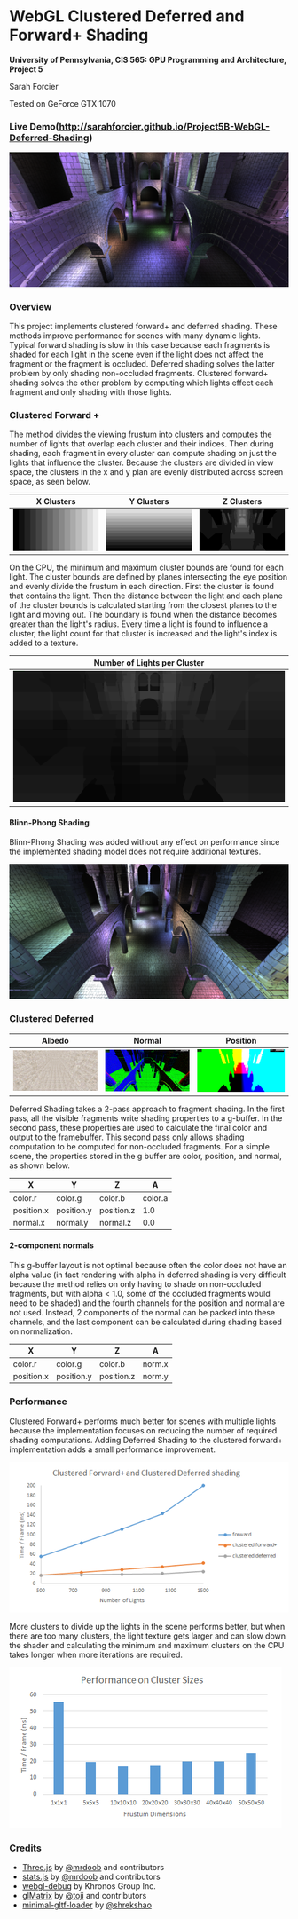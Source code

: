WebGL Clustered Deferred and Forward+ Shading
======================

**University of Pennsylvania, CIS 565: GPU Programming and Architecture, Project 5**

Sarah Forcier

Tested on GeForce GTX 1070

### Live Demo(http://sarahforcier.github.io/Project5B-WebGL-Deferred-Shading)

[![](img/final.png)](https://youtu.be/QgfXGOQ58Ss)

### Overview

This project implements clustered forward+ and deferred shading. These methods improve performance for scenes with many dynamic lights. Typical forward shading is slow in this case because each fragments is shaded for each light in the scene even if the light does not affect the fragment or the fragment is occluded. Deferred shading solves the latter problem by only shading non-occluded fragments. Clustered forward+ shading solves the other problem by computing which lights effect each fragment and only shading with those lights.   

### Clustered Forward +

The method divides the viewing frustum into clusters and computes the number of lights that overlap each cluster and their indices. Then during shading, each fragment in every cluster can compute shading on just the lights that influence the cluster. Because the clusters are divided in view space, the clusters in the x and y plan are evenly distributed across screen space, as seen below. 

| X Clusters | Y Clusters | Z Clusters | 
| ----------- | ----------- | ----------- |
| ![](img/clusterX.png) | ![](img/clusterY.png) | ![](img/clusterZ.png) | 

On the CPU, the minimum and maximum cluster bounds are found for each light. The cluster bounds are defined by planes intersecting the eye position and evenly divide the frustum in each direction. First the cluster is found that contains the light. Then the distance between the light and each plane of the cluster bounds is calculated starting from the closest planes to the light and moving out. The boundary is found when the distance becomes greater than the light's radius. Every time a light is found to influence a cluster, the light count for that cluster is increased and the light's index is added to a texture. 

| Number of Lights per Cluster |
| ----------- |
| ![](img/numLights.png) |

#### Blinn-Phong Shading

Blinn-Phong Shading was added without any effect on performance since the implemented shading model does not require additional textures. 

![](img/blinn.png)

### Clustered Deferred

| Albedo | Normal | Position |
| ----------- | ----------- | ----------- |
| ![](img/albedo.png) | ![](img/normal.png) | ![](img/position.png) |

Deferred Shading takes a 2-pass approach to fragment shading. In the first pass, all the visible fragments write shading properties to a g-buffer. In the second pass, these properties are used to calculate the final color and output to the framebuffer. This second pass only allows shading computation to be computed for non-occluded fragments. For a simple scene, the properties stored in the g buffer are color, position, and normal, as shown below.  

| X | Y | Z | A |
| ----------- | ----------- | ----------- | ----------- |
| color.r | color.g | color.b | color.a |
| position.x | position.y | position.z | 1.0 |
| normal.x | normal.y | normal.z | 0.0 |

#### 2-component normals

This g-buffer layout is not optimal because often the color does not have an alpha value (in fact rendering with alpha in deferred shading is very difficult because the method relies on only having to shade on non-occluded fragments, but with alpha < 1.0, some of the occluded fragments would need to be shaded) and the fourth channels for the position and normal are not used. Instead, 2 components of the normal can be packed into these channels, and the last component can be calculated during shading based on normalization.

| X | Y | Z | A |
| ----------- | ----------- | ----------- | ----------- |
| color.r | color.g | color.b | norm.x |
| position.x | position.y | position.z | norm.y |

### Performance

Clustered Forward+ performs much better for scenes with multiple lights because the implementation focuses on reducing the number of required shading computations. Adding Deferred Shading to the clustered forward+ implementation adds a small performance improvement.   

![](img/performance.png)

More clusters to divide up the lights in the scene performs better, but when there are too many clusters, the light texture gets larger and can slow down the shader and calculating the minimum and maximum clusters on the CPU takes longer when more iterations are required. 

![](img/numclusters.png)

### Credits

* [Three.js](https://github.com/mrdoob/three.js) by [@mrdoob](https://github.com/mrdoob) and contributors
* [stats.js](https://github.com/mrdoob/stats.js) by [@mrdoob](https://github.com/mrdoob) and contributors
* [webgl-debug](https://github.com/KhronosGroup/WebGLDeveloperTools) by Khronos Group Inc.
* [glMatrix](https://github.com/toji/gl-matrix) by [@toji](https://github.com/toji) and contributors
* [minimal-gltf-loader](https://github.com/shrekshao/minimal-gltf-loader) by [@shrekshao](https://github.com/shrekshao)

